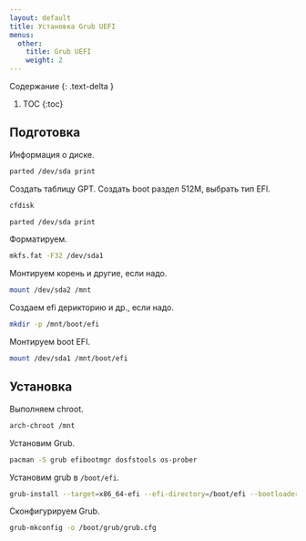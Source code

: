 ```yaml
---
layout: default
title: Установка Grub UEFI
menus:
  other:
    title: Grub UEFI
    weight: 2
---
```


Содержание
{: .text-delta }

1. TOC
{:toc}

## Подготовка

Информация о диске.

```bash
parted /dev/sda print
```

Создать таблицу GPT. Создать boot раздел 512M, выбрать тип EFI.

```bash
cfdisk
```

```bash
parted /dev/sda print
```

Форматируем.

```bash
mkfs.fat -F32 /dev/sda1
```

Монтируем корень и другие, если надо.

```bash
mount /dev/sda2 /mnt
```

Создаем efi дерикторию и др., если надо.

```bash
mkdir -p /mnt/boot/efi
```

Монтируем boot EFI.

```bash
mount /dev/sda1 /mnt/boot/efi
```

## Установка

Выполняем chroot.

```bash
arch-chroot /mnt
```

Установим Grub.

```bash
pacman -S grub efibootmgr dosfstools os-prober
```

Установим grub в `/boot/efi`.

```bash
grub-install --target=x86_64-efi --efi-directory=/boot/efi --bootloader-id=Arch --force
```

Сконфигурируем Grub.

```bash
grub-mkconfig -o /boot/grub/grub.cfg
```
